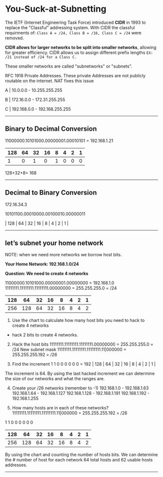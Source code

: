 # You-Suck-at-Subnetting

The IETF (Internet Engineering Task Force) introduced **CIDR** in 1993 to replace the "Classful" addressing system. With CIDR the classful requirments of: `Class A = /24, Class B = /16, Class C = /24` were removed. 

**CIDR allows for larger networks to be split into smaller networks**, allowing for greater efficiency. CIDR allows us to assign different prefix lengths `EX: /21 instead of /24 for a Class C.`

These smaller networks are called "subnetworks" or "subnets".

RFC 1918 Private Addresses. These private Addresses are not publicly routable on the internet. NAT fixes this issue

A | 10.0.0.0 - 10.255.255.255

B | 172.16.0.0 - 172.31.255.255

C | 192.168.0.0 - 192.168.255.255

------------
## Binary to Decimal Conversion

11000000.10101000.00000001.00010101 = 192.168.1.21

| 128 | 64 | 32 | 16 | 8 | 4 | 2 | 1 |
|-----|----|----|----|---|---|---|---|
|  1  | 0  | 1  | 0  | 1 | 0 | 0 | 0 |

128+32+8= 168

--------------
## Decimal to Binary Conversion
172.16.34.3

10101100.00010000.00100010.00000011

| 128 | 64 | 32 | 16 | 8 | 4 | 2 | 1 |
 
------
## let’s subnet your home network
NOTE: when we need more networks we borrow host bits.

**Your Home Network: 192.168.1.0/24**

**Question: We need to create 4 networks** 

11000000.10101000.00000001.00000000 = 192.168.1.0
11111111.11111111.11111111.00000000 = 255.255.255.0 = /24


| 128 | 64 | 32 | 16 | 8 | 4 | 2 | 1 |
|-----|----|----|----|---|---|---|---|
| 256 | 128| 64 | 32 | 16| 8 | 4 | 2 |

1) Use the chart to calculate how many host bits you need to hack to create 4 networks
 - hack 2 bits to create 4 networks.

2) Hack the host bits
11111111.11111111.11111111.00000000 = 255.255.255.0 = /24
New subnet mask
11111111.11111111.11111111.11|000000 = 255.255.255.192 = /26

3) Find the increment
   1     1   0     0   0   0  0    0    = 192 
| 128 | 64 | 32 | 16 | 8 | 4 | 2 | 1 |

The increment is 64. By using the last hacked increment we can determine the size of our networks and what the ranges are.

4) Create your /26 networks (remember to -1)
192.168.1.0 - 192.168.1.63
192.168.1.64 - 192.168.1.127
192.168.1.128 - 192.168.1.191
192.168.1.192 - 192.168.1.255

5) How many hosts are in each of these networks?
11111111.11111111.11111111.11|000000 = 255.255.255.192 = /26
   
  1      1   0    0   0    0   0   0
  
| 128 | 64 | 32 | 16 | 8 | 4 | 2 | 1 |
|-----|----|----|----|---|---|---|---|
| 256 | 128| 64 | 32 | 16| 8 | 4 | 2 |


By using the chart and counting the number of hosts bits. We can determine the # number of host for each network 
64 total hosts and 62 usable hosts addresses.

-------------------------------------






